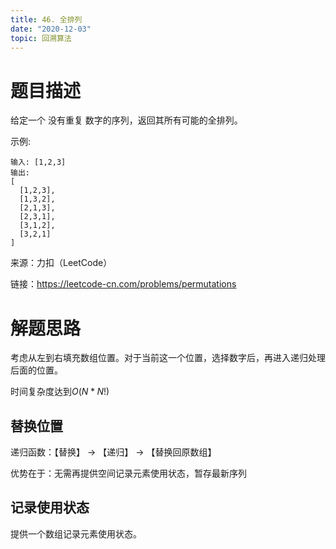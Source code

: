 ```yaml
---
title: 46. 全排列
date: "2020-12-03"
topic: 回溯算法
---
```

# 题目描述

给定一个 没有重复 数字的序列，返回其所有可能的全排列。

示例:
```
输入: [1,2,3]
输出:
[
  [1,2,3],
  [1,3,2],
  [2,1,3],
  [2,3,1],
  [3,1,2],
  [3,2,1]
]
```

来源：力扣（LeetCode）

链接：https://leetcode-cn.com/problems/permutations

# 解题思路

考虑从左到右填充数组位置。对于当前这一个位置，选择数字后，再进入递归处理后面的位置。

时间复杂度达到$O(N*N!)$

## 替换位置

递归函数：【替换】 -> 【递归】 -> 【替换回原数组】

优势在于：无需再提供空间记录元素使用状态，暂存最新序列

## 记录使用状态

提供一个数组记录元素使用状态。